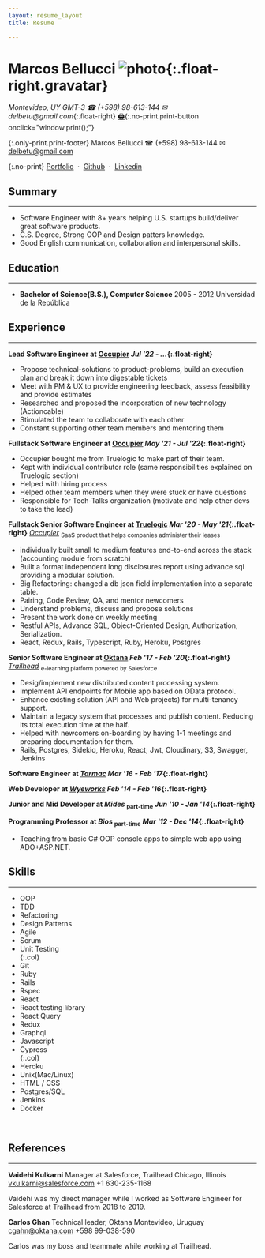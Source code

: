 ```yaml
---
layout: resume_layout
title: Resume

---
```


# Marcos Bellucci ![photo](https://s.gravatar.com/avatar/b74aaa4709c3ce936ae609aacbe3b3aa?s=80){:.float-right.gravatar}
_Montevideo, UY GMT-3_   _&#9742; (+598) 98-613-144 &#9993; delbetu@gmail.com_{:.float-right}
[:printer:](){:.no-print.print-button onclick="window.print();"}

{:.only-print.print-footer}
Marcos Bellucci &#9742; (+598) 98-613-144 &#9993; delbetu@gmail.com

{:.no-print}
 [Portfolio](https://delbetu.github.io) &nbsp;&middot;&nbsp;
 [Github](https://github.com/delbetu) &nbsp;&middot;&nbsp;
 [Linkedin](https://www.linkedin.com/in/marcos-bellucci-fratti-76b07918/?locale=en_US)

## Summary
---
- Software Engineer with 8+ years helping U.S. startups build/deliver great software products.
- C.S. Degree, Strong OOP and Design patters knowledge.
- Good English communication, collaboration and interpersonal skills.


## Education
---
* **Bachelor of Science(B.S.), Computer Science**
 2005 - 2012 Universidad de la República

## Experience
---

<!-- # Writing Strong Bullets -->
<!-- # accomplishments approach: "Accomplished X by implementing Y which led to z" -->
<!-- # "Reduced object rendering time by 75% by implementing distributed caching, leading to a 10% reduction in log-in time" -->
<!-- # * what you did -->
<!-- # * how you did it, -->
<!-- # * and what the results were. -->
<!-- # * Ideally, results "measurable" somehow. -->

**Lead Software Engineer at [Occupier](https://www.occupier.com)                                                       *Jul '22 - ...*{:.float-right}**
- Propose technical-solutions to product-problems, build an execution plan and break it down into digestable tickets
- Meet with PM & UX to provide engineering feedback, assess feasibility and provide estimates
- Researched and proposed the incorporation of new technology (Actioncable)
- Stimulated the team to collaborate with each other
- Constant supporting other team members and mentoring them

**Fullstack Software Engineer at [Occupier](https://www.occupier.com)                                              *May '21 - Jul '22*{:.float-right}**
- Occupier bought me from Truelogic to make part of their team.
- Kept with individual contributor role (same responsibilities explained on Truelogic section)
- Helped with hiring process
- Helped other team members when they were stuck or have questions
- Responsible for Tech-Talks organization (motivate and help other devs to take the lead)

**Fullstack Senior Software Engineer at [Truelogic](https://www.truelogicsoftware.com/)                           *Mar '20 - May '21*{:.float-right}**
*[Occupier](https://www.occupier.com/)* <sub>SaaS product that helps companies administer their leases</sub>
- individually built small to medium features end-to-end across the stack (accounting module from scratch)
- Built a format independent long disclosures report using advance sql providing a modular solution.
- Big Refactoring: changed a db json field implementation into a separate table.
- Pairing, Code Review, QA, and mentor newcomers
- Understand problems, discuss and propose solutions
- Present the work done on weekly meeting
- Restful APIs, Advance SQL, Object-Oriented Design, Authorization, Serialization.
- React, Redux, Rails, Typescript, Ruby, Heroku, Postgres


**Senior Software Engineer at [Oktana](https://www.oktana.com/)                        *Feb '17 - Feb '20*{:.float-right}**
*[Trailhead](https://trailhead.salesforce.com/en/home)*  <sub>e-learning platform powered by Salesforce</sub>
 - Desig/implement new distributed content processing system.
 - Implement API endpoints for Mobile app based on OData protocol.
 - Enhance existing solution (API and Web projects) for multi-tenancy support.
 - Maintain a legacy system that processes and publish content. Reducing its total execution time at the half.
 - Helped with newcomers on-boarding by having 1-1 meetings and preparing documentation for them.
 - Rails, Postgres, Sidekiq, Heroku, React, Jwt, Cloudinary, S3, Swagger, Jenkins

**Software Engineer at *[Tarmac](https://tarmac.io/)*                               *Mar '16 - Feb '17*{:.float-right}**
<!-- #   *[Sportnging](https://www.sportsengine.com/)* <sub>American Junior Leagues administration software</sub> -->
<!-- #   - Migrate legacy web pages HTML/Javascript to Angular. -->
<!-- #   - Identify bottlenecks and mitigate them by resolving N+1 queries, adding pagination, unnecessary queries -->
<!-- #   - Rails 3, Angular 1 -->
<!-- #   *[ReferFriends](#)* <sub>Refer employees and get rewarded</sub>  -->
<!-- #   - Create MVP Rails app for referring candidates.  -->
<!-- #   - Create a dashboard showing summarised data.  -->
<!-- #   - Automate feature tests and fix bugs. -->
<!-- #   - Rails 3 -->

<div class='pagebreak'></div>

**Web Developer at *[Wyeworks](https://www.wyeworks.com/)*                                     *Feb '14 - Feb '16*{:.float-right}**
<!-- #   *[Flavorpill](http://www.flavorpill.com/)* <sub>Promoting events in NY</sub> -->
<!-- #   - Rebuilding app from scratch, AdSense, Social login, Event Creation with rich editor -->
<!-- #   - Rails, Postgres, Javascript/jquery, Resque, Redis, Airbrake, Newrelic, Capistrano(Digital Ocean) -->
<!-- #   *[Therapidia](https://www.therapydia.com/about/)* <sub>Referring patients between US clinics</sub> -->
<!-- #   - Diagnose/fix page-load issues by minifying/compressing assets and join images(css-sprite). -->
<!-- #   - Fix/Re-Implement clinic statistics dashboard with multiple charts. -->
<!-- #   - Rails, AWS, Mysql, CanCan Devise, NewRelic, Redis, Sidekiq -->

**Junior and Mid Developer at *Mides* <sub>part-time</sub> *Jun '10 - Jan '14*{:.float-right}**
<!-- #  - Developed a gmap-app for exploring and visualizing multiple government institution' data -->
<!-- #  - Implemented a different online surveys -->
<!-- #  - java, javascript, JPA, EJB, JSF -->

**Programming Professor at *Bios*  <sub>part-time</sub>    *Mar '12 - Dec '14*{:.float-right}**
 - Teaching from basic C# OOP console apps to simple web app using ADO+ASP.NET.

## Skills
---

* OOP 
* TDD 
* Refactoring 
* Design Patterns 
* Agile 
* Scrum 
* Unit Testing               
{:.col}
* Git 
* Ruby 
* Rails 
* Rspec
* React 
* React testing library 
* React Query 
* Redux 
* Graphql 
* Javascript           
* Cypress   
{:.col}
* Heroku 
* Unix(Mac/Linux) 
* HTML / CSS 
* Postgres/SQL        
* Jenkins 
* Docker


<br/>

## References
---

**Vaidehi Kulkarni**
Manager at Salesforce, Trailhead
Chicago, Illinois
vkulkarni@salesforce.com
+1 630-235-1168

Vaidehi was my direct manager while I worked as Software Engineer for Salesforce at Trailhead from 2018 to 2019.

**Carlos Ghan**
Technical leader, Oktana
Montevideo, Uruguay
cgahn@oktana.com
+598 99-038-590

Carlos was my boss and teammate while working at Trailhead.

<!--
Expressed Skills
---
- [X] Collaboration, communication
- [X] English
- [X] Hard skills
- [X] Fast learning
- [X] Constant Improving
- [X] Strong problem solving and analytical skills

TODO
---
- Cambiar la fuente san serif se lee bien, todo con la misma letra, tamanio que se lea bien.
- Check spelling mistakes
- Arreglar los periodos en los que trabaje, en el documento de la caja de profesionales estaba bien.
-->
